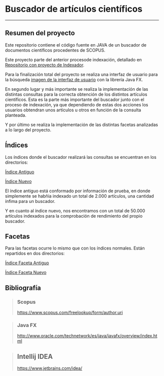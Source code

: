 # Buscador de artículos científicos
- - -

## Resumen del proyecto

Este repositorio contiene el código fuente en JAVA de un buscador de documentos científicos procedentes de SCOPUS.

Este proyecto parte del anterior procesode indexación, detallado en [Repositorio con proyecto de Indexador](https://github.com/ivancete/InformationRetrieval-Indexer).

Para la finalización total del proyecto se realiza una interfaz de usuario para la búsqueda [imagen de la interfaz de usuario](https://github.com/ivancete/InformationRetrl-Browser/blob/master/Im%C3%A1genes/Iterfaz%20de%20usuario.PNG) con la librería Java FX.

En segundo lugar y más importante se realiza la implementación de las distintas consultas para la correcta obtención de los distintos artículos científicos. Esta es la parte más importante del buscador junto con el proceso de indexación, ya que dependiendo de estas dos acciones los usuarios obtendran unos artículos u otros en función de la consulta planteada.

Y por último se realiza la implementación de las distintas facetas analizadas a lo largo del proyecto.

## Índices

Los índices donde el buscador realizará las consultas se encuentran en los directorios:

[Índice Antiguo](https://github.com/ivancete/InformationRetrieval-Browser/tree/master/indice)

[Índice Nuevo](https://github.com/ivancete/InformationRetrieval-Browser/tree/master/indiceNuevo)

El índice antiguo está conformado por información de prueba, en donde simplemente se habñia indexado un total de 2.000 artículos, una cantidad ínfima para un buscador.

Y en cuanto al índice nuevo, nos encontramos con un total de 50.000 artículos indexados para la comprobación de rendimiento del propio buscador.

## Facetas

Para las facetas ocurre lo mismo que con los índices normales. Están repartidos en dos directorios:

[Índice Faceta Antiguo](https://github.com/ivancete/InformationRetrieval-Browser/tree/master/facetas)

[Índice Faceta Nuevo](https://github.com/ivancete/InformationRetrieval-Browser/tree/master/facetasNuevo)

## Bibliografía

>### Scopus
> https://www.scopus.com/freelookup/form/author.uri

>### Java FX
> http://www.oracle.com/technetwork/es/java/javafx/overview/index.html

>## Intellij IDEA
>https://www.jetbrains.com/idea/
